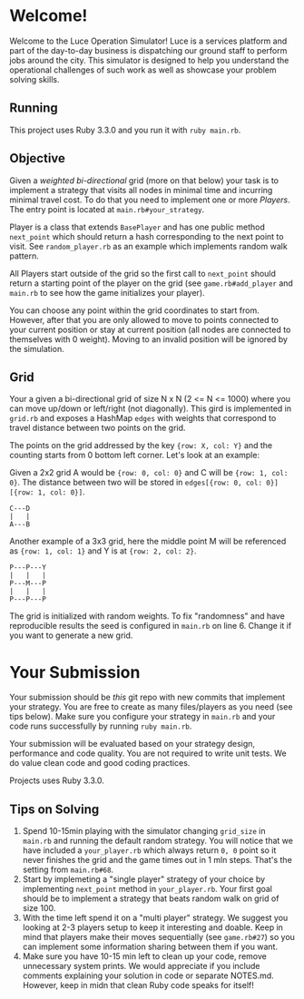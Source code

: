 # Welcome!

Welcome to the Luce Operation Simulator! Luce is a services platform and part of the day-to-day business is dispatching our ground staff to perform jobs around the city. This simulator is designed to help you understand the operational challenges of such work as well as showcase your problem solving skills.

## Running

This project uses Ruby 3.3.0 and you run it with `ruby main.rb`.

## Objective

Given a _weighted bi-directional_ grid (more on that below) your task is to implement a strategy that visits all nodes in minimal time and incurring minimal travel cost. To do that you need to implement one or more _Players_. The entry point is located at `main.rb#your_strategy`.

Player is a class that extends `BasePlayer` and has one public method `next_point` which should return a hash corresponding to the next point to visit. See `random_player.rb` as an example which implements random walk pattern.

All Players start outside of the grid so the first call to `next_point` should return a starting point of the player on the grid (see `game.rb#add_player` and `main.rb` to see how the game initializes your player).

You can choose any point within the grid coordinates to start from. However, after that you are only allowed to move to points connected to your current position or stay at current position (all nodes are connected to themselves with 0 weight). Moving to an invalid position will be ignored by the simulation.

## Grid

Your a given a bi-directional grid of size N x N (2 <= N <= 1000) where you can move up/down or left/right (not diagonally). This gird is implemented in `grid.rb` and exposes a HashMap `edges` with weights that correspond to travel distance between two points on the grid.

The points on the grid addressed by the key `{row: X, col: Y}` and the counting starts from 0 bottom left corner. Let's look at an example:

Given a 2x2 grid A would be `{row: 0, col: 0}` and C will be `{row: 1, col: 0}`. The distance between two will be stored in `edges[{row: 0, col: 0}][{row: 1, col: 0}]`.

```
C---D
|   |
A---B
```

Another example of a 3x3 grid, here the middle point M will be referenced as `{row: 1, col: 1}` and Y is at `{row: 2, col: 2}`.

```
P---P---Y
|   |   |
P---M---P
|   |   |
P---P---P
```

The grid is initialized with random weights. To fix "randomness" and have reproducible results the seed is configured in `main.rb` on line 6. Change it if you want to generate a new grid.

# Your Submission

Your submission should be _this_ git repo with new commits that implement your strategy. You are free to create as many files/players as you need (see tips below). Make sure you configure your strategy in `main.rb` and your code runs successfully by running `ruby main.rb`.

Your submission will be evaluated based on your strategy design, performance and code quality. You are not required to write unit tests. We do value clean code and good coding practices.

Projects uses Ruby 3.3.0.

## Tips on Solving

1. Spend 10-15min playing with the simulator changing `grid_size` in `main.rb` and running the default random strategy. You will notice that we have included a `your_player.rb` which always return `0, 0` point so it never finishes the grid and the game times out in 1 mln steps. That's the setting from `main.rb#68`.
2. Start by implemeting a "single player" strategy of your choice by implementing `next_point` method in `your_player.rb`. Your first goal should be to implement a strategy that beats random walk on grid of size 100.
3. With the time left spend it on a "multi player" strategy. We suggest you looking at 2-3 players setup to keep it interesting and doable. Keep in mind that players make their moves sequentially (see `game.rb#27`) so you can implement some information sharing between them if you want.
4. Make sure you have 10-15 min left to clean up your code, remove unnecessary system prints. We would appreciate if you include comments explaining your solution in code or separate NOTES.md. However, keep in midn that clean Ruby code speaks for itself!

